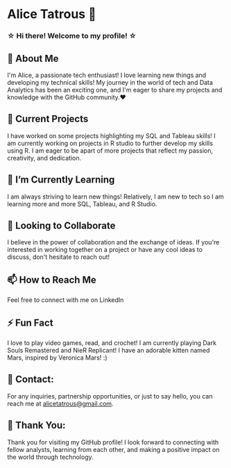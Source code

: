 <!-- Replace <Your Profile Name> with your GitHub profile name -->
<!-- Add any necessary badges and shields related to your projects -->
<!-- You can use https://shields.io/ to generate custom badges -->

# Alice Tatrous :wave:
### ☆  Hi there! Welcome to my profile! ☆ 
<!-- Add a brief introduction about yourself -->
<!-- For example: Hi there! I'm <Your Name>, a passionate developer from <Your Location>. -->

## 🚀 About Me
I'm Alice, a passionate tech enthusiast! I love learning new things and developing my technical skills! My journey in the world of tech and Data Analytics has been an exciting one, and I'm eager to share my projects and knowledge with the GitHub community.❤
<!-- Add more detailed information about yourself -->
<!-- Include your interests, skills, and any other relevant personal information -->

## 🔭 Current Projects
I have worked on some projects highlighting my SQL and Tableau skills! I am currently working on projects in R studio to further develop my skills using R. I am eager to be apart of more projects that reflect my passion, creativity, and dedication.
<!-- List and provide brief descriptions of your current projects -->
<!-- Include links to the repositories or project websites -->

## 🌱 I’m Currently Learning
I am always striving to learn new things! Relatively, I am new to tech so I am learning more and more SQL, Tableau, and R Studio.
<!-- Share what you're currently learning to showcase your desire for improvement -->
<!-- It could be a programming language, technology, or a specific domain -->

## 👯 Looking to Collaborate
I believe in the power of collaboration and the exchange of ideas. If you're interested in working together on a project or have any cool ideas to discuss, don't hesitate to reach out!
<!-- Indicate if you're open to collaboration on projects -->
<!-- Mention your preferred types of projects or areas of expertise -->

## 📫 How to Reach Me
Feel free to connect with me on LinkedIn 
<!-- Provide your contact information or links to your social media profiles -->
<!-- Make it easy for others to reach out to you -->

## ⚡ Fun Fact
I love to play video games, read, and crochet! I am currently playing Dark Souls Remastered and NieR Replicant! I have an adorable kitten named Mars, inspired by Veronica Mars! :)
<!-- Add a fun or interesting fact about yourself -->

## 📧 **Contact:**
For any inquiries, partnership opportunities, or just to say hello, you can reach me at alicetatrous@gmail.com.

## 🙏 **Thank You:**
Thank you for visiting my GitHub profile! I look forward to connecting with fellow analysts, learning from each other, and making a positive impact on the world through technology.

<!-- Thanks for visiting my GitHub profile! -->
<!-- Don't forget to leave a ⭐ on any repository you found helpful! -->
